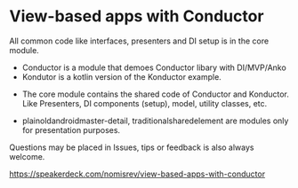 # View-based apps with Conductor

All common code like interfaces, presenters and DI setup is in the core module.
 
 * Conductor is a module that demoes Conductor libary with DI/MVP/Anko
 * Kondutor is a kotlin version of the Konductor example.
 - The core module contains the shared code of Conductor and Konductor. Like Presenters, DI components (setup), model, utility classes, etc.


 * plainoldandroidmaster-detail, traditionalsharedelement are modules only for presentation purposes. 
 
 Questions may be placed in Issues, tips or feedback is also always welcome.

https://speakerdeck.com/nomisrev/view-based-apps-with-conductor
